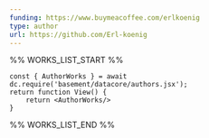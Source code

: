 ```yaml
---
funding: https://www.buymeacoffee.com/erlkoenig
type: author
url: https://github.com/Erl-koenig
---
```



%% WORKS_LIST_START %%

```datacorejsx
const { AuthorWorks } = await dc.require('basement/datacore/authors.jsx');
return function View() {
    return <AuthorWorks/>
}
```
%% WORKS_LIST_END %%